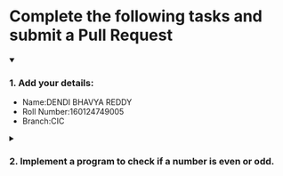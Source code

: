 # Complete the following tasks and submit a Pull Request
<details open>
<summary><h3>1. Add your details: </h3></summary>
<ul>
  <li> Name:DENDI BHAVYA REDDY </li>
  <li> Roll Number:160124749005 </li>
  <li> Branch:CIC </li>
</ul>
</details>
<details>
<summary><h3> 2. Implement a program to check if a number is even or odd. </h3></summary>
<ul>
  <li> Create a new file in the repository and add your code. </li>
  <li> Use any programming language of your choice. </li>
</ul>
</details>
